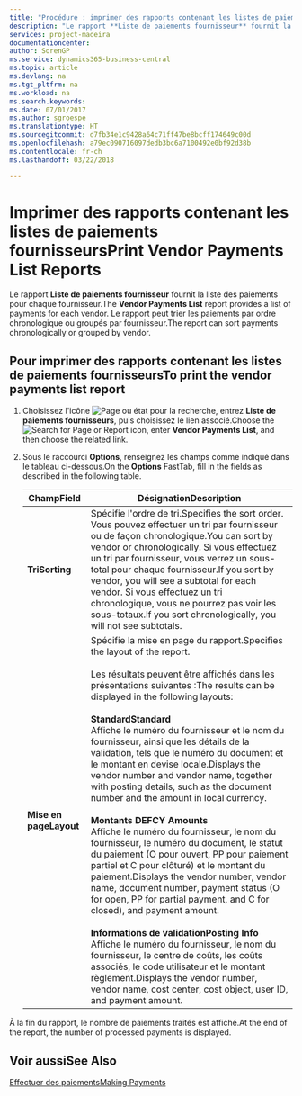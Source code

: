 ```yaml
---
title: "Procédure : imprimer des rapports contenant les listes de paiements fournisseurs"
description: "Le rapport **Liste de paiements fournisseur** fournit la liste des paiements pour chaque fournisseur. Le rapport peut trier les paiements par ordre chronologique ou groupés par fournisseur."
services: project-madeira
documentationcenter: 
author: SorenGP
ms.service: dynamics365-business-central
ms.topic: article
ms.devlang: na
ms.tgt_pltfrm: na
ms.workload: na
ms.search.keywords: 
ms.date: 07/01/2017
ms.author: sgroespe
ms.translationtype: HT
ms.sourcegitcommit: d7fb34e1c9428a64c71ff47be8bcff174649c00d
ms.openlocfilehash: a79ec090716097dedb3bc6a7100492e0bf92d38b
ms.contentlocale: fr-ch
ms.lasthandoff: 03/22/2018

---
```

# <a name="print-vendor-payments-list-reports"></a><span data-ttu-id="b3ac9-104">Imprimer des rapports contenant les listes de paiements fournisseurs</span><span class="sxs-lookup"><span data-stu-id="b3ac9-104">Print Vendor Payments List Reports</span></span>
<span data-ttu-id="b3ac9-105">Le rapport **Liste de paiements fournisseur** fournit la liste des paiements pour chaque fournisseur.</span><span class="sxs-lookup"><span data-stu-id="b3ac9-105">The **Vendor Payments List** report provides a list of payments for each vendor.</span></span> <span data-ttu-id="b3ac9-106">Le rapport peut trier les paiements par ordre chronologique ou groupés par fournisseur.</span><span class="sxs-lookup"><span data-stu-id="b3ac9-106">The report can sort payments chronologically or grouped by vendor.</span></span>  

## <a name="to-print-the-vendor-payments-list-report"></a><span data-ttu-id="b3ac9-107">Pour imprimer des rapports contenant les listes de paiements fournisseurs</span><span class="sxs-lookup"><span data-stu-id="b3ac9-107">To print the vendor payments list report</span></span>  

1.  <span data-ttu-id="b3ac9-108">Choisissez l'icône ![Page ou état pour la recherche](../../media/ui-search/search_small.png "icône Page ou état pour la recherche"), entrez **Liste de paiements fournisseurs**, puis choisissez le lien associé.</span><span class="sxs-lookup"><span data-stu-id="b3ac9-108">Choose the ![Search for Page or Report](../../media/ui-search/search_small.png "Search for Page or Report icon") icon, enter **Vendor Payments List**, and then choose the related link.</span></span>  
2.  <span data-ttu-id="b3ac9-109">Sous le raccourci **Options**, renseignez les champs comme indiqué dans le tableau ci-dessous.</span><span class="sxs-lookup"><span data-stu-id="b3ac9-109">On the **Options** FastTab, fill in the fields as described in the following table.</span></span>  

    |<span data-ttu-id="b3ac9-110">Champ</span><span class="sxs-lookup"><span data-stu-id="b3ac9-110">Field</span></span>|<span data-ttu-id="b3ac9-111">Désignation</span><span class="sxs-lookup"><span data-stu-id="b3ac9-111">Description</span></span>|  
    |---------------------------------|---------------------------------------|  
    |<span data-ttu-id="b3ac9-112">**Tri**</span><span class="sxs-lookup"><span data-stu-id="b3ac9-112">**Sorting**</span></span>|<span data-ttu-id="b3ac9-113">Spécifie l'ordre de tri.</span><span class="sxs-lookup"><span data-stu-id="b3ac9-113">Specifies the sort order.</span></span> <span data-ttu-id="b3ac9-114">Vous pouvez effectuer un tri par fournisseur ou de façon chronologique.</span><span class="sxs-lookup"><span data-stu-id="b3ac9-114">You can sort by vendor or chronologically.</span></span> <span data-ttu-id="b3ac9-115">Si vous effectuez un tri par fournisseur, vous verrez un sous-total pour chaque fournisseur.</span><span class="sxs-lookup"><span data-stu-id="b3ac9-115">If you sort by vendor, you will see a subtotal for each vendor.</span></span> <span data-ttu-id="b3ac9-116">Si vous effectuez un tri chronologique, vous ne pourrez pas voir les sous-totaux.</span><span class="sxs-lookup"><span data-stu-id="b3ac9-116">If you sort chronologically, you will not see subtotals.</span></span>|  
    |<span data-ttu-id="b3ac9-117">**Mise en page**</span><span class="sxs-lookup"><span data-stu-id="b3ac9-117">**Layout**</span></span>|<span data-ttu-id="b3ac9-118">Spécifie la mise en page du rapport.</span><span class="sxs-lookup"><span data-stu-id="b3ac9-118">Specifies the layout of the report.</span></span><br /><br /> <span data-ttu-id="b3ac9-119">Les résultats peuvent être affichés dans les présentations suivantes :</span><span class="sxs-lookup"><span data-stu-id="b3ac9-119">The results can be displayed in the following layouts:</span></span><br /><br /> <span data-ttu-id="b3ac9-120">**Standard**</span><span class="sxs-lookup"><span data-stu-id="b3ac9-120">**Standard**</span></span><br /> <span data-ttu-id="b3ac9-121">Affiche le numéro du fournisseur et le nom du fournisseur, ainsi que les détails de la validation, tels que le numéro du document et le montant en devise locale.</span><span class="sxs-lookup"><span data-stu-id="b3ac9-121">Displays the vendor number and vendor name, together with posting details, such as the document number and the amount in local currency.</span></span><br /><br /> <span data-ttu-id="b3ac9-122">**Montants DE**</span><span class="sxs-lookup"><span data-stu-id="b3ac9-122">**FCY Amounts**</span></span><br /> <span data-ttu-id="b3ac9-123">Affiche le numéro du fournisseur, le nom du fournisseur, le numéro du document, le statut du paiement (O pour ouvert, PP pour paiement partiel et C pour clôturé) et le montant du paiement.</span><span class="sxs-lookup"><span data-stu-id="b3ac9-123">Displays the vendor number, vendor name, document number, payment status (O for open, PP for partial payment, and C for closed), and payment amount.</span></span><br /><br /> <span data-ttu-id="b3ac9-124">**Informations de validation**</span><span class="sxs-lookup"><span data-stu-id="b3ac9-124">**Posting Info**</span></span><br /> <span data-ttu-id="b3ac9-125">Affiche le numéro du fournisseur, le nom du fournisseur, le centre de coûts, les coûts associés, le code utilisateur et le montant règlement.</span><span class="sxs-lookup"><span data-stu-id="b3ac9-125">Displays the vendor number, vendor name, cost center, cost object, user ID, and payment amount.</span></span>|  

 <span data-ttu-id="b3ac9-126">À la fin du rapport, le nombre de paiements traités est affiché.</span><span class="sxs-lookup"><span data-stu-id="b3ac9-126">At the end of the report, the number of processed payments is displayed.</span></span>  

## <a name="see-also"></a><span data-ttu-id="b3ac9-127">Voir aussi</span><span class="sxs-lookup"><span data-stu-id="b3ac9-127">See Also</span></span>  
[<span data-ttu-id="b3ac9-128">Effectuer des paiements</span><span class="sxs-lookup"><span data-stu-id="b3ac9-128">Making Payments</span></span>](../../payables-make-payments.md)

